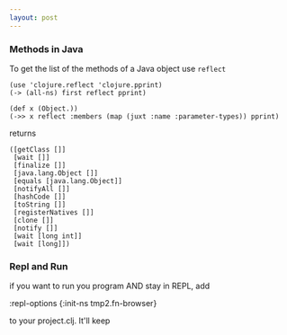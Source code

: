 ```yaml
---
layout: post
---
```


### Methods in Java
To get the list of the methods of a Java object use `reflect`

    (use 'clojure.reflect 'clojure.pprint)
    (-> (all-ns) first reflect pprint)

    (def x (Object.))
    (->> x reflect :members (map (juxt :name :parameter-types)) pprint)

returns

    ([getClass []]
     [wait []]
     [finalize []]
     [java.lang.Object []]
     [equals [java.lang.Object]]
     [notifyAll []]
     [hashCode []]
     [toString []]
     [registerNatives []]
     [clone []]
     [notify []]
     [wait [long int]]
     [wait [long]])

### Repl and Run
if you want to run you program AND stay in REPL, add

  :repl-options {:init-ns tmp2.fn-browser}

to your project.clj. It'll keep 
